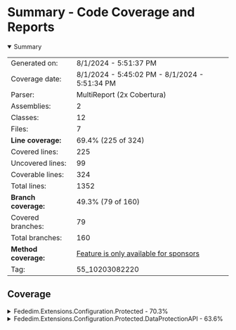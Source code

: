 # Summary - Code Coverage and Reports
<details open><summary>Summary</summary>

|||
|:---|:---|
| Generated on: | 8/1/2024 - 5:51:37 PM |
| Coverage date: | 8/1/2024 - 5:45:02 PM - 8/1/2024 - 5:51:34 PM |
| Parser: | MultiReport (2x Cobertura) |
| Assemblies: | 2 |
| Classes: | 12 |
| Files: | 7 |
| **Line coverage:** | 69.4% (225 of 324) |
| Covered lines: | 225 |
| Uncovered lines: | 99 |
| Coverable lines: | 324 |
| Total lines: | 1352 |
| **Branch coverage:** | 49.3% (79 of 160) |
| Covered branches: | 79 |
| Total branches: | 160 |
| **Method coverage:** | [Feature is only available for sponsors](https://reportgenerator.io/pro) |
| Tag: | 55_10203082220 |

</details>

## Coverage
<details><summary>Fededim.Extensions.Configuration.Protected - 70.3%</summary>

|**Name**|**Line**|**Branch**|
|:---|---:|---:|
|**Fededim.Extensions.Configuration.Protected**|**70.3%**|**47.8%**|
|Fededim.Extensions.Configuration.Protected.ConfigurationBuilderExtensions|91.2%|78.1%|
|Fededim.Extensions.Configuration.Protected.IProtectProviderConfigurationDat<br/>a|75%|71.4%|
|Fededim.Extensions.Configuration.Protected.JsonProtectFileProcessor|27.2%|8.3%|
|Fededim.Extensions.Configuration.Protected.JsonWithCommentsProtectFileProce<br/>ssor|95.6%|75%|
|Fededim.Extensions.Configuration.Protected.ProtectedConfigurationBuilder|74%|62.5%|
|Fededim.Extensions.Configuration.Protected.ProtectedConfigurationProvider|68.4%|50%|
|Fededim.Extensions.Configuration.Protected.ProtectFileOptions|100%||
|Fededim.Extensions.Configuration.Protected.ProtectProviderConfigurationData|0%|0%|
|Fededim.Extensions.Configuration.Protected.RawProtectFileProcessor|0%||
|Fededim.Extensions.Configuration.Protected.XmlProtectFileProcessor|96%|91.6%|

</details>
<details><summary>Fededim.Extensions.Configuration.Protected.DataProtectionAPI - 63.6%</summary>

|**Name**|**Line**|**Branch**|
|:---|---:|---:|
|**Fededim.Extensions.Configuration.Protected.DataProtectionAPI**|**63.6%**|**61.1%**|
|Fededim.Extensions.Configuration.Protected.DataProtectionAPI.DataProtection<br/>APIProtectConfigurationData|56.7%|61.1%|
|Fededim.Extensions.Configuration.Protected.DataProtectionAPI.DataProtection<br/>APIProtectProvider|100%||

</details>
